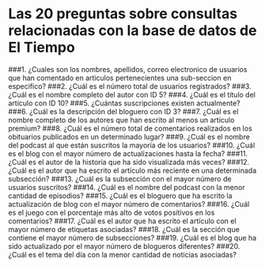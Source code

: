 # Las 20 preguntas sobre consultas relacionadas con la base de datos de El Tiempo
###1.   ¿Cuales son los nombres, apellidos, correo electronico de usuarios que han comentado en articulos pertenecientes una sub-seccion en especifico?
###2.   ¿Cuál es el número total de usuarios registrados?
###3.   ¿Cuál es el nombre completo del autor con ID 5?
###4.   ¿Cuál es el título del artículo con ID 10?
###5.   ¿Cuántas suscripciones existen actualmente?
###6.   ¿Cuál es la descripción del bloguero con ID 3?
###7.   ¿Cuál es el nombre completo de los autores que han escrito al menos un artículo premium?
###8.   ¿Cuál es el número total de comentarios realizados en los obituarios publicados en un determinado lugar?
###9.   ¿Cuál es el nombre del podcast al que están suscritos la mayoría de los usuarios?
###10.  ¿Cuál es el blog con el mayor número de actualizaciones hasta la fecha?
###11.  ¿Cuál es el autor de la historia que ha sido visualizada más veces?
###12.  ¿Cuál es el autor que ha escrito el artículo más reciente en una determinada subsección?
###13.  ¿Cuál es la subsección con el mayor número de usuarios suscritos?
###14.  ¿Cuál es el nombre del podcast con la menor cantidad de episodios?
###15.  ¿Cuál es el bloguero que ha escrito la actualización de blog con el mayor número de comentarios?
###16.  ¿Cuál es el juego con el porcentaje más alto de votos positivos en los comentarios?
###17.  ¿Cuál es el autor que ha escrito el artículo con el mayor número de etiquetas asociadas?
###18.  ¿Cuál es la sección que contiene el mayor número de subsecciones?
###19.  ¿Cuál es el blog que ha sido actualizado por el mayor número de blogueros diferentes?
###20.  ¿Cuál es el tema del día con la menor cantidad de noticias asociadas?